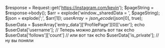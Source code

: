 $response = Request::get('https://instagram.com/kevin');
$pageString = $response->body();
$arr = explode('window._sharedData = ', $pageString);
$json = explode(';</script>', $arr[1]);
$userArray = json_decode($json[0], true);
$userData = $userArray['entry_data']['ProfilePage'][0]['user'];
echo $userData['username']; // Теперь можно делать вот так
echo $userData['follows']['count'] // или вот так
echo $userData['is_private']; // ну вы поняли
